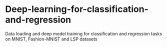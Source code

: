 # Deep-learning-for-classification-and-regression
Data loading and deep model training for classification and regression tasks on MNIST, Fashion-MNIST and LSP datasets 

